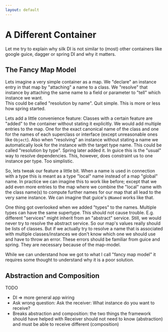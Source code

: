 ```yaml
---
layout: default
---
```


# A Different Container

Let me try to explain why silk DI is not similar to (most) other containers like google guice, dagger or spring DI and why it matters.

## The Fancy Map Model

Lets imagine a very simple container as a map. 
We "declare" an instance entry in that map by "attaching" a name to a class.
We "resolve" that instance by attaching the same name to a field or parameter to "tell" which instance we want.  
This could be called "resolution by name". Quit simple.
This is more or less how spring started.

Lets add a little convenience feature: Classes with a certain feature are "added" to the container without stating it explicitly.
We would add multiple entries to the map. One for the exact canonical name of the class and one for the names of each superclass or interface (except unreasonable ones like `Object`). 
Also when "resolving" an instance without stating a name we automatically look for the instance with the target type name.
This could be called "resolution by type". 
Spring later added it. In guice this is the "usual" way to resolve dependencies.
This, however, does constraint us to one instance per type. Too simplistic.

So, lets tweak our feature a little bit. When a name is used in connection with a type this is meant as a type "local" name instead of a map "global" name. In practice we can imagine this to work like before; except that we add even more entries to the map where we combine the "local" name with the class name(s) to compute further names for our map
that all lead to the very same instance. 
We can imagine that guice's `@Named` works like that. 

One thing got overlooked when we added "types" to the names. 
Multiple types can have the same supertype. This should not cause trouble. 
E.g. different "services" might inherit from an "abstract" service.
Still, we would never try to resolve the abstract service.
So our map's values really should be lists of classes.
But if we actually try to resolve a name that is associated with multiple classes/instances we don't know which one we should use and have to throw an error.
These errors should be familiar from guice and spring.
They are necessary because of the map-model. 

While we can understand how we got to what I call "fancy map model" it requires some thought to understand why it is a poor solution.
   

## Abstraction and Composition

TODO

* DI => more general app wiring
* Ask wrong question: Ask the receiver: What instance do you want to receive?
* Breaks abstraction and composition: the two things the framework should have helped with
Receiver should not need to know (abstraction) and must be able to receive different (composition)
